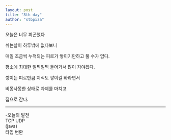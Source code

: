 ```yaml
---
layout: post
title: "8th day"
author: "stbpiza"
---
```


오늘은 너무 피곤했다

쉬는날이 하루밖에 없다보니

매일 조금씩 누적되는 피로가 쌓이기만하고 풀 수가 없다.

평소에 최대한 일찍일찍 들어가서 많이 자야겠다.

쌓이는 피로만큼 지식도 쌓이길 바라면서

비몽사몽한 상태로 과제를 마치고

집으로 간다.

--------------------------------
-오늘의 발전<br>
TCP UDP<Br>
(java)<br>
타입 변환
